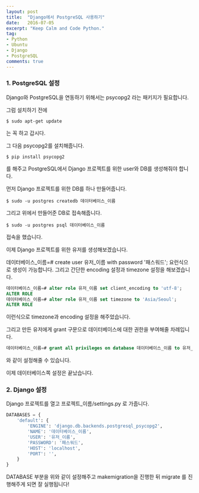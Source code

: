 ```yaml
---
layout: post
title:  "Django에서 PostgreSQL 사용하기"
date:   2016-07-05
excerpt: "Keep Calm and Code Python."
tag:
- Python
- Ubuntu
- Django
- PostgreSQL
comments: true
---
```


### 1. PostgreSQL 설정

Django와 PostgreSQL을 연동하기 위해서는 psycopg2 라는 패키지가 필요합니다.

그럼 설치하기 전에
```shell
$ sudo apt-get update
```
는 꼭 하고 갑시다.

그 다음 psycopg2를 설치해줍니다.
```shell
$ pip install psycopg2
```
를 해주고 PostgreSQL에서 Django 프로젝트를 위한 user와 DB를 생성해줘야 합니다.

먼저 Django 프로젝트를 위한 DB를 하나 만들어줍니다.
```shell
$ sudo -u postgres createdb 데이터베이스_이름
```
그리고 위에서 만들어준 DB로 접속해줍니다.
```shell
$ sudo -u postgres psql 데이터베이스_이름
```
접속을 했습니다.

이제 Django 프로젝트를 위한 유저를 생성해보겠습니다.

데이터베이스_이름=# create user 유저_이름 with password '패스워드';
요런식으로 생성이 가능합니다. 그리고 간단한 encoding 설정과 timezone 설정을 해보겠습니다.
```sql
데이터베이스_이름=# alter role 유저_이름 set client_encoding to 'utf-8';
ALTER ROLE
데이터베이스_이름=# alter role 유저_이름 set timezone to 'Asia/Seoul';
ALTER ROLE
```
이런식으로 timezone과 encoding 설정을 해주었습니다.

그리고 만든 유저에게 grant 구문으로 데이터베이스에 대한 권한을 부여해줄 차례입니다.
```sql
데이터베이스_이름=# grant all privileges on database 데이터베이스_이름 to 유저_이름;
```
와 같이 설정해줄 수 있습니다.

이제 데이터베이스쪽 설정은 끝났습니다.


### 2. Django 설정

Django 프로젝트를 열고 프로젝트_이름/settings.py 로 가줍니다.
```python
DATABASES = {
    'default': {
        'ENGINE': 'django.db.backends.postgresql_psycopg2',
        'NAME': '데이터베이스_이름',
        'USER': '유저_이름',
        'PASSWORD': '패스워드',
        'HOST': 'localhost',
        'PORT': '',
    }
}
```
DATABASE 부분을 위와 같이 설정해주고 makemigration을 진행한 뒤 migrate 를 진행해주게 되면 잘 실행됩니다!
